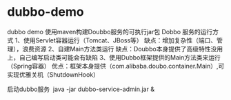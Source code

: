 # dubbo-demo
dubbo demo
使用maven构建Doubbo服务的可执行jar包
Dobbo 服务的运行方式
1、使用Servlet容器运行（Tomcat、JBoss等）
  缺点：增加复杂性（端口、管理），浪费资源
2、自建Main方法类运行
  缺点：Doubbo本身提供了高级特性没用上，自己编写启动类可能会有缺陷
3、使用Dubbo框架提供的Main方法类来运行（Spring容器）
  优点：框架本身提供（com.alibaba.doubo.container.Main）,可实现优雅关机（ShutdownHook）

启动dubbo服务
  java -jar dubbo-service-admin.jar &
